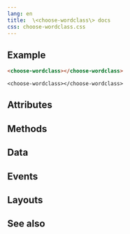 ```yaml
---
lang: en
title:  \<choose-wordclass\> docs
css: choose-wordclass.css
---
```


<main>

<section id=example>

## Example


```html
<choose-wordclass></choose-wordclass>
```

```{=html}
<choose-wordclass></choose-wordclass>
```



</section>

<section id=attributes>

## Attributes

</section>

<section id=methods>

## Methods

</section>

<section id=data>

## Data

</section>

<section id=events>

## Events

</section>

<section id=layouts>

## Layouts

</section>

<section id=see-also>

## See also

</main>


<script type="module">
import {ChooseWordclass} from './ChooseWordclass.js'

window.chooseWordclass = document.querySelector('choose-wordclass')
</script>

